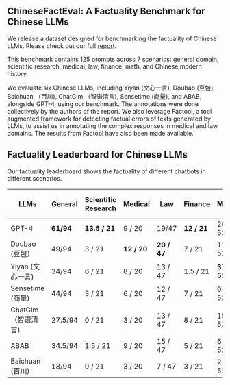 ## ChineseFactEval: A Factuality Benchmark for Chinese LLMs

We release a dataset designed for benchmarking the factuality of Chinese LLMs. Please check out our full [report](https://GAIR-NLP.github.io/ChineseFactEval).

This benchmark contains 125 prompts across 7 scenarios: general domain, scientific research, medical, law, finance, math, and Chinese modern history. 

We evaluate six Chinese LLMs, including Yiyan (文心一言), Doubao (豆包), Baichuan （百川), ChatGlm （智谱清言), Sensetime (商量), and ABAB, alongside GPT-4, using our benchmark. The annotations were done collectively by the authors of the report. We also leverage Factool, a tool augmented framework for detecting factual errors of texts generated by LLMs, to assist us in annotating the complex responses in medical and law domains. The results from Factool have also been made available.

## Factuality Leaderboard for Chinese LLMs

Our factuality leaderboard shows the factuality of different chatbots in different scenarios.

| LLMs | General | Scientific Research | Medical |   Law   | Finance | Math | Chinense Modern History | Total |
| -------- | -------- | -------- | -------- | ---------------- | -------- | ------------------ | ------ | --------------------- |
| GPT-4            | ****61/94**** | ****13.5 / 21**** | 9 / 20         | 19/47        | ****12 / 21**** | 26  / 52        | ****43 / 46**** | ****183.5 / 301****|
| Doubao (豆包）    | 49/94         | 3 / 21            | ****12 / 20**** | ****20 / 47**** | 7 / 21          | 11 / 52        | 37 / 46        | 139 / 301   |
| Yiyan (文心一言)   | 34/94        | 6 / 21             | 8 / 20         | 13 / 47        | 1.5  / 21        | ****37 / 52**** | 23 / 46         | 122.5 / 301 |
| Sensetime (商量)  | 44/94        | 3 / 21             | 6  / 20        | 12 / 47        | 7  / 21         | 0 / 52        | 31.5 / 46         | 103.5 / 301 | 
| ChatGlm （智谱清言) | 27.5/94    | 0 / 21              | 3  / 20        | 13 / 47        | 8  / 21         | 15 / 52       | 23  / 46         | 89.5 / 301 |
| ABAB              | 34.5/94     | 1.5 / 21            | 9  / 20        | 15 / 47        | 5 / 21         | 6 / 52        | 6  / 46          | 77 / 301 | 
| Baichuan (百川)    | 18/94      | 0 / 21               | 3  / 20        | 7 / 47        | 3 / 21          | 2 / 52        | 30.5 / 46          | 63.5 / 301 |
